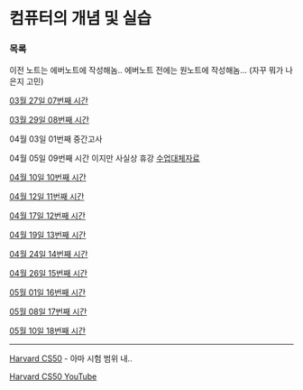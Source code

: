 컴퓨터의 개념 및 실습
===

### 목록

이전 노트는 에버노트에 작성해놈.. 에버노트 전에는 원노트에 작성해놈... (자꾸 뭐가 나은지 고민)

[03월 27일 07번째 시간](20170327.md)

[03월 29일 08번째 시간](20170329.md)

04월 03일 01번째 중간고사

04월 05일 09번째 시간 이지만 사실상 휴강 [수업대체자료](http://archi.snu.ac.kr/courses/under/17_spring_computer_concept/slides/PattPatelCh07-2017-rec.ppt)

[04월 10일 10번째 시간](20170410.md)

[04월 12일 11번째 시간](20170412.md)

[04월 17일 12번째 시간](20170417.md)

[04월 19일 13번째 시간](20170419.md)

[04월 24일 14번째 시간](20170424.md)

[04월 26일 15번째 시간](20170426.md)

[05월 01일 16번째 시간](20170501.md)

[05월 08일 17번째 시간](20170508.md)

[05월 10일 18번째 시간](20170510.md)

---

[Harvard CS50](https://cs50.harvard.edu/) - 아마 시험 범위 내..

[Harvard CS50 YouTube](https://www.youtube.com/playlist?list=PLhQjrBD2T382VRUw5ZpSxQSFrxMOdFObl)
